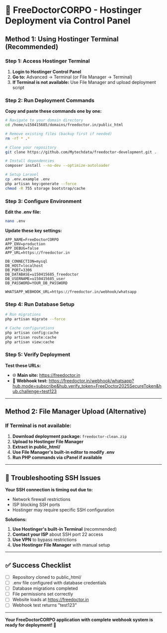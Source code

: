 # 🚀 FreeDoctorCORPO - Hostinger Deployment via Control Panel

## Method 1: Using Hostinger Terminal (Recommended)

### Step 1: Access Hostinger Terminal
1. **Login to Hostinger Control Panel**
2. **Go to:** Advanced → Terminal (or File Manager → Terminal)
3. **If Terminal is not available:** Use File Manager and upload deployment script

### Step 2: Run Deployment Commands

**Copy and paste these commands one by one:**

```bash
# Navigate to your domain directory
cd /home/u150415685/domains/freedoctor.in/public_html

# Remove existing files (backup first if needed)
rm -rf * .*

# Clone your repository
git clone https://github.com/Mytechdata/freedoctor-development.git .

# Install dependencies
composer install --no-dev --optimize-autoloader

# Setup Laravel
cp .env.example .env
php artisan key:generate --force
chmod -R 755 storage bootstrap/cache
```

### Step 3: Configure Environment

**Edit the .env file:**
```bash
nano .env
```

**Update these key settings:**
```env
APP_NAME=FreeDoctorCORPO
APP_ENV=production
APP_DEBUG=false
APP_URL=https://freedoctor.in

DB_CONNECTION=mysql
DB_HOST=localhost
DB_PORT=3306
DB_DATABASE=u150415685_freedoctor
DB_USERNAME=u150415685_user
DB_PASSWORD=YOUR_DB_PASSWORD

WHATSAPP_WEBHOOK_URL=https://freedoctor.in/webhook/whatsapp
```

### Step 4: Run Database Setup

```bash
# Run migrations
php artisan migrate --force

# Cache configurations
php artisan config:cache
php artisan route:cache
php artisan view:cache
```

### Step 5: Verify Deployment

**Test these URLs:**
- 🌐 **Main site:** https://freedoctor.in
- 📱 **Webhook test:** https://freedoctor.in/webhook/whatsapp?hub.mode=subscribe&hub.verify_token=FreeDoctor2025SecureToken&hub.challenge=test123

---

## Method 2: File Manager Upload (Alternative)

### If Terminal is not available:

1. **Download deployment package:** `freedoctor-clean.zip`
2. **Upload to Hostinger File Manager**
3. **Extract in public_html/**
4. **Use File Manager's built-in editor to modify .env**
5. **Run PHP commands via cPanel if available**

---

## 🔧 Troubleshooting SSH Issues

**Your SSH connection is timing out due to:**
- Network firewall restrictions
- ISP blocking SSH ports
- Hostinger may require specific SSH configuration

**Solutions:**
1. **Use Hostinger's built-in Terminal** (recommended)
2. **Contact your ISP** about SSH port 22 access
3. **Use VPN** to bypass restrictions
4. **Use Hostinger File Manager** with manual setup

---

## ✅ Success Checklist

- [ ] Repository cloned to public_html/
- [ ] .env file configured with database credentials
- [ ] Database migrations completed
- [ ] File permissions set correctly
- [ ] Website loads at https://freedoctor.in
- [ ] Webhook test returns "test123"

---

**Your FreeDoctorCORPO application with complete webhook system is ready for deployment! 🎉**
